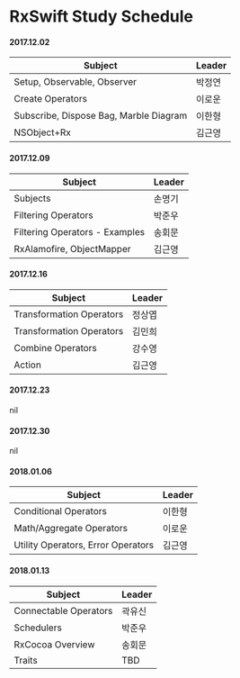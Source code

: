 # RxSwift Study Schedule

#### <i class="icon-calendar"></i> 2017.12.02
| Subject                        | Leader              |
| ---------------------------- | ------------------
| Setup, Observable, Observer            | 박정연 |
| Create Operators            | 이로운 |
| Subscribe, Dispose Bag, Marble Diagram | 이한형 |
| NSObject+Rx | 김근영 |

#### <i class="icon-calendar"></i> 2017.12.09
| Subject                        | Leader              |
| ---------------------------- | ------------------
| Subjects                        | 손명기 |
| Filtering Operators            | 박준우 |
| Filtering Operators - Examples | 송회문 |
| RxAlamofire, ObjectMapper | 김근영 |


#### <i class="icon-calendar"></i> 2017.12.16
| Subject                        | Leader              |
| ---------------------------- | ------------------
| Transformation Operators     | 정상엽 |
| Transformation Operators       | 김민희 |
| Combine Operators | 강수영 |
| Action | 김근영 |

#### <i class="icon-calendar"></i> 2017.12.23
nil

#### <i class="icon-calendar"></i> 2017.12.30
nil

#### <i class="icon-calendar"></i> 2018.01.06
| Subject                        | Leader              |
| ---------------------------- | ------------------
| Conditional Operators     | 이한형 |
| Math/Aggregate Operators       | 이로운 |
| Utility Operators, Error Operators | 김근영 |

#### <i class="icon-calendar"></i> 2018.01.13
| Subject                        | Leader              |
| ---------------------------- | ------------------
| Connectable Operators | 곽유신 |
| Schedulers | 박준우 |
| RxCocoa Overview | 송회문 |
| Traits | TBD |

